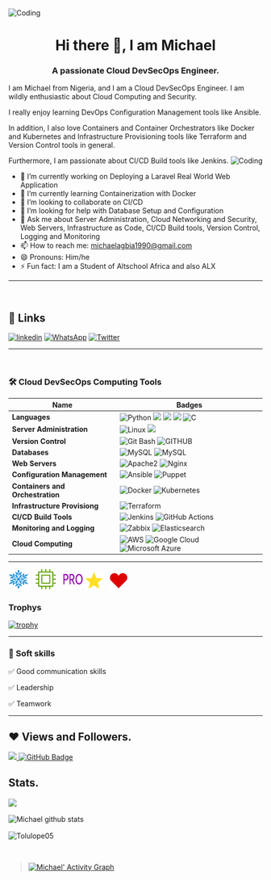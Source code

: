 <!-- <img align= "center" width="1000" src="https://github.com/michaelagbiaowei/altschool-cloud-exercises/Mini-Project/images/header.png"> -->

<img align= "center" alt="Coding" src="https://blog.bit.ai/wp-content/uploads/2018/12/Kaizen-feat.png">

<h1 align="center">Hi there 👋, I am Michael</h1>
<h3 align="center">A passionate Cloud DevSecOps Engineer. </h3>

I am Michael from Nigeria, and I am a Cloud DevSecOps Engineer. I am wildly enthusiastic about Cloud Computing and Security.

I really enjoy learning DevOps Configuration Management tools like Ansible.

In addition, I also love Containers and Container Orchestrators like Docker and Kubernetes and Infrastructure Provisioning tools like Terraform and Version Control tools in general.

Furthermore, I am passionate about CI/CD Build tools like Jenkins.
<img align= "right" alt="Coding" src="https://media3.giphy.com/media/f3iwJFOVOwuy7K6FFw/giphy.gif?cid=ecf05e47it4vh1auggmthhb8s05skhndo9jhpyivh1koe2yo&rid=giphy.gif&ct=g">

<!-- https://media3.giphy.com/media/f3iwJFOVOwuy7K6FFw/giphy.gif?cid=ecf05e47it4vh1auggmthhb8s05skhndo9jhpyivh1koe2yo&rid=giphy.gif&ct=g -->
<!-- <img align= "right" alt="Coding" src="https://github.com/michaelagbiaowei/altschool-cloud-exercises/blob/main/Mini-Project/images/giphy.gif"> -->

- 🔭 I’m currently working on Deploying a Laravel Real World Web Application 
- 🌱 I’m currently learning Containerization with Docker 
- 👯 I’m looking to collaborate on CI/CD 
- 🤔 I’m looking for help with Database Setup and Configuration 
- 💬 Ask me about Server Administration, Cloud Networking and Security, Web Servers, Infrastructure as Code, CI/CD Build tools, Version Control, Logging and Monitoring
- 📫 How to reach me: michaelagbia1990@gmail.com 
- 😄 Pronouns: Him/he 
- ⚡ Fun fact: I am a Student of Altschool Africa and also ALX

<hr>
<br>

## 🔗 Links
[![linkedin](https://img.shields.io/badge/linkedin-0A66C2?style=for-the-badge&logo=linkedin&logoColor=white)](https://www.linkedin.com/in/maiempire/)
[![WhatsApp](https://img.shields.io/badge/WhatsApp-25D366?style=for-the-badge&logo=whatsapp&logoColor=white)](https://wa.me/2348089440108)
[![Twitter](https://img.shields.io/badge/Twitter-1DA1F2?style=for-the-badge&logo=Twitter&logoColor=white)](https://twitter.com/michaelagbiaow2)


<hr>
<br>

### 🛠 Cloud DevSecOps Computing Tools

Name | Badges
--- | --- 
**Languages**  |  ![Python](https://img.shields.io/badge/Python-%230175C2.svg?style=for-the-badge&logo=Python&logoColor=white) <img src="https://img.shields.io/badge/JavaScript-323330?style=for-the-badge&logo=javascript&logoColor=F7DF1E" /> <img src="https://img.shields.io/badge/CSS3-1572B6?style=for-the-badge&logo=css3&logoColor=white" /> <img src="https://img.shields.io/badge/HTML5-E34F26?style=for-the-badge&logo=html5&logoColor=white" /> ![C](https://img.shields.io/badge/c-%2300599C.svg?style=for-the-badge&logo=c&logoColor=white)
**Server Administration** |  ![Linux](https://img.shields.io/badge/Linux-%23FF9900.svg?style=for-the-badge&logo=Linux&logoColor=white) <img src="https://img.shields.io/badge/Windows-1572B6?style=for-the-badge&logo=windows&logoColor=white" />
**Version Control** |  ![Git Bash](https://img.shields.io/badge/git-%23F24E1E.svg?style=for-the-badge&logo=git&logoColor=white) ![GITHUB](https://img.shields.io/badge/github-%2300f.svg?style=for-the-badge&logo=github&logoColor=white)
**Databases**  |![MySQL](https://img.shields.io/badge/mysql-%2300f.svg?style=for-the-badge&logo=mysql&logoColor=white) ![MySQL](https://img.shields.io/badge/postgresql-%2300f.svg?style=for-the-badge&logo=postgresql&logoColor=white)
**Web Servers** |  ![Apache2](https://img.shields.io/badge/apache-%23F24E1E.svg?style=for-the-badge&logo=apache&logoColor=white) ![Nginx](https://img.shields.io/badge/Nginx-%234ea94b.svg?style=for-the-badge&logo=nginx&logoColor=white)
**Configuration Management** | ![Ansible](https://img.shields.io/badge/Ansible-000?style=for-the-badge&logo=ansible&logoColor=white) ![Puppet](https://img.shields.io/badge/Puppet-fff?style=for-the-badge&logo=Puppet&logoColor=yellow)
**Containers and Orchestration** | ![Docker](https://img.shields.io/badge/docker-%230175C2.svg?style=for-the-badge&logo=docker&logoColor=white) ![Kubernetes](https://img.shields.io/badge/kubernetes-%230175C2.svg?style=for-the-badge&logo=kubernetes&logoColor=white)
**Infrastructure Provisiong** | ![Terraform](https://img.shields.io/badge/Terraform-%23430098.svg?style=for-the-badge&logo=terraform&logoColor=white)
**CI/CD Build Tools**   | ![Jenkins](https://img.shields.io/badge/Jenkins-fff?style=for-the-badge&logo=jenkins&logoColor=red) ![GitHub Actions](https://img.shields.io/badge/github%20actions-%232671E5.svg?style=for-the-badge&logo=githubactions&logoColor=white)
**Monitoring and Logging**   | ![Zabbix](https://img.shields.io/badge/Zabbix-ff0000?style=for-the-badge&logo=zabbix&logoColor=white) ![Elasticsearch](https://img.shields.io/badge/Elasticsearch-fff?style=for-the-badge&logo=elasticsearch&logoColor=yellow) 
**Cloud Computing** | ![AWS](https://img.shields.io/badge/AWS-%23FF9900.svg?style=for-the-badge&logo=amazon-aws&logoColor=white)  ![Google Cloud](https://img.shields.io/badge/Google%20Cloud-fff?style=for-the-badge&logo=Google%20Cloud&logoColor=red) ![Microsoft Azure](https://img.shields.io/badge/Microsoft%20Azure-%230175C2.svg?style=for-the-badge&logo=Microsoft%20Azure&logoColor=white)

</p> 

<hr>

<a href='https://archiveprogram.github.com/'><img src='https://raw.githubusercontent.com/acervenky/animated-github-badges/master/assets/acbadge.gif' width='40' height='40'></a> <a href='https://docs.github.com/en/developers'><img src='https://raw.githubusercontent.com/acervenky/animated-github-badges/master/assets/devbadge.gif' width='40' height='40'></a> <a href='https://github.com/pricing'><img src='https://raw.githubusercontent.com/acervenky/animated-github-badges/master/assets/pro.gif' width='40' height='40'></a> <a href='https://stars.github.com/'><img src='https://raw.githubusercontent.com/acervenky/animated-github-badges/master/assets/starbadge.gif' width='35' height='35'></a> <a href='https://docs.github.com/en/github/supporting-the-open-source-community-with-github-sponsors'><img src='https://raw.githubusercontent.com/acervenky/animated-github-badges/master/assets/sponsorbadge.gif' width='35' height='35'></a> 

### Trophys

[![trophy](https://github-profile-trophy.vercel.app/?username=michaelagbiaowei)](https://github.com/ryo-ma/github-profile-trophy)

<hr>

### 👔 Soft skills

✅ Good communication skills

✅ Leadership

✅ Teamwork

<hr>

## ❤ Views and Followers.

<a href="https://github.com/michaelagbiaowei/github-profile-views-counter">
    <img src="https://komarev.com/ghpvc/?username=michaelagbiaowei">
</a>
<a href="https://github.com/michaelagbiaowei?tab=followers"><img src="https://img.shields.io/github/followers/michaelagbiaowei?label=Followers&style=social" alt="GitHub Badge"></a>


 <br>


 ## Stats.
 <p><img align="center" src="https://github-readme-stats.vercel.app/api/top-langs/?username=michaelagbiaowei&layout=compact&theme=dark&hide_border=false" /></p>
<p><img align="center" src="https://github-readme-stats.vercel.app/api?username=michaelagbiaowei&show_icons=true&include_all_commits=true&count_private=true&layout=compact&theme=dark&hide_border=false&border_radius=2&hide=contribs" alt="Michael github stats" /></p>

<p><img align="center" src="https://github-readme-streak-stats.herokuapp.com/?user=michaelagbiaowei&theme=dark" alt="Tolulope05" /></p>
<br/>


> <a href="https://github.com/michaelagbiaowei/github-readme-activity-graph"><img alt="Michael' Activity Graph" src="https://activity-graph.herokuapp.com/graph?username=michaelagbiaowei&bg_color=0D1117&color=5BCDEC&line=5BCDEC&point=FFFFFF&hide_border=true" /></a>

<br/>

 
<!--
**michaelagbiaowei/michaelagbiaowei** is a ✨ _special_ ✨ repository because its `README.md` (this file) appears on your GitHub profile.

